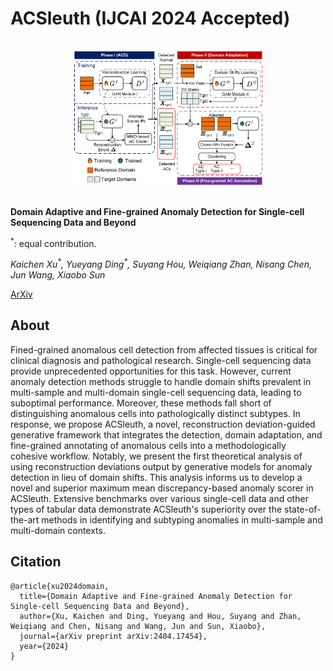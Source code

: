 # ACSleuth (IJCAI 2024 Accepted)

<br/>
<div align=center>
<img src='/docs/ACSleuth.png' width='60%'>
</div>
<br/>

<b>Domain Adaptive and Fine-grained Anomaly Detection for Single-cell Sequencing Data and Beyond</b>

<sup>\*</sup>: equal contribution.

<i>Kaichen Xu<sup>\*</sup>, Yueyang Ding<sup>\*</sup>, Suyang Hou, Weiqiang Zhan, Nisang Chen, Jun Wang, Xiaobo Sun</i>

[ArXiv](https://arxiv.org/abs/2404.17454)


## About
Fined-grained anomalous cell detection from affected tissues is critical for clinical diagnosis and pathological research. Single-cell sequencing data provide unprecedented opportunities for this task. However, current anomaly detection methods struggle to handle domain shifts prevalent in multi-sample and multi-domain single-cell sequencing data, leading to suboptimal performance. Moreover, these methods fall short of distinguishing anomalous cells into pathologically distinct subtypes. In response, we propose ACSleuth, a novel, reconstruction deviation-guided generative framework that integrates the detection, domain adaptation, and fine-grained annotating of anomalous cells into a methodologically cohesive workflow. Notably, we present the first theoretical analysis of using reconstruction deviations output by generative models for anomaly detection in lieu of domain shifts. This analysis informs us to develop a novel and superior maximum mean discrepancy-based anomaly scorer in ACSleuth. Extensive benchmarks over various single-cell data and other types of tabular data demonstrate ACSleuth's superiority over the state-of-the-art methods in identifying and subtyping anomalies in multi-sample and multi-domain contexts.


## Citation
```
@article{xu2024domain,
  title={Domain Adaptive and Fine-grained Anomaly Detection for Single-cell Sequencing Data and Beyond},
  author={Xu, Kaichen and Ding, Yueyang and Hou, Suyang and Zhan, Weiqiang and Chen, Nisang and Wang, Jun and Sun, Xiaobo},
  journal={arXiv preprint arXiv:2404.17454},
  year={2024}
}
```
